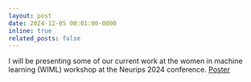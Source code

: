 ```yaml
---
layout: post
date: 2024-12-05 00:01:00-0000
inline: true
related_posts: false
---
```


I will be presenting some of our current work at the women in machine learning (WIML) workshop at the Neurips 2024 conference. <a href="https://drive.google.com/file/d/1qcgxCx6G3xd1AY5vSQH-ZBP-DtBgphg9/view?usp=sharing"> Poster </a>